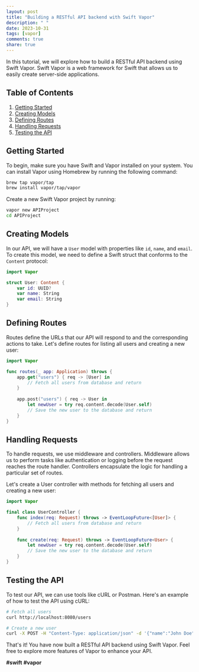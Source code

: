 ```yaml
---
layout: post
title: "Building a RESTful API backend with Swift Vapor"
description: " "
date: 2023-10-31
tags: [vapor]
comments: true
share: true
---
```


In this tutorial, we will explore how to build a RESTful API backend using Swift Vapor. Swift Vapor is a web framework for Swift that allows us to easily create server-side applications.

## Table of Contents
1. [Getting Started](#getting-started)
2. [Creating Models](#creating-models)
3. [Defining Routes](#defining-routes)
4. [Handling Requests](#handling-requests)
5. [Testing the API](#testing-the-api)

## Getting Started<a name="getting-started"></a>
To begin, make sure you have Swift and Vapor installed on your system. You can install Vapor using Homebrew by running the following command:

```bash
brew tap vapor/tap
brew install vapor/tap/vapor
```

Create a new Swift Vapor project by running:

```bash
vapor new APIProject
cd APIProject
```

## Creating Models<a name="creating-models"></a>
In our API, we will have a `User` model with properties like `id`, `name`, and `email`. To create this model, we need to define a Swift struct that conforms to the `Content` protocol:

```swift
import Vapor

struct User: Content {
    var id: UUID?
    var name: String
    var email: String
}
```

## Defining Routes<a name="defining-routes"></a>
Routes define the URLs that our API will respond to and the corresponding actions to take. Let's define routes for listing all users and creating a new user:

```swift
import Vapor

func routes(_ app: Application) throws {
    app.get("users") { req -> [User] in
        // Fetch all users from database and return
    }
    
    app.post("users") { req -> User in
        let newUser = try req.content.decode(User.self)
        // Save the new user to the database and return
    }
}
```

## Handling Requests<a name="handling-requests"></a>
To handle requests, we use middleware and controllers. Middleware allows us to perform tasks like authentication or logging before the request reaches the route handler. Controllers encapsulate the logic for handling a particular set of routes.

Let's create a User controller with methods for fetching all users and creating a new user:

```swift
import Vapor

final class UserController {
    func index(req: Request) throws -> EventLoopFuture<[User]> {
        // Fetch all users from database and return
    }
    
    func create(req: Request) throws -> EventLoopFuture<User> {
        let newUser = try req.content.decode(User.self)
        // Save the new user to the database and return
    }
}
```

## Testing the API<a name="testing-the-api"></a>
To test our API, we can use tools like cURL or Postman. Here's an example of how to test the API using cURL:

```bash
# Fetch all users
curl http://localhost:8080/users

# Create a new user
curl -X POST -H "Content-Type: application/json" -d '{"name":"John Doe","email":"johndoe@example.com"}' http://localhost:8080/users
```

That's it! You have now built a RESTful API backend using Swift Vapor. Feel free to explore more features of Vapor to enhance your API.

**#swift** **#vapor**